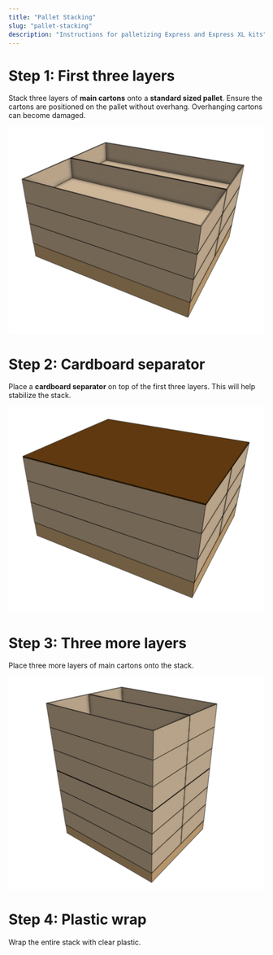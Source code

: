 ```yaml
---
title: "Pallet Stacking"
slug: "pallet-stacking"
description: "Instructions for palletizing Express and Express XL kits"
---
```


# Step 1: First three layers

Stack three layers of **main cartons** onto a **standard sized pallet**. Ensure the cartons are positioned on the pallet without overhang. Overhanging cartons can become damaged.

![first layers](_images/first_layers.png)

# Step 2: Cardboard separator

Place a **cardboard separator** on top of the first three layers. This will help stabilize the stack.

![cardboard separator](_images/cardboard_separator.png)

# Step 3: Three more layers

Place three more layers of main cartons onto the stack.

![second three layers](_images/second_three_layers.png)

# Step 4: Plastic wrap

Wrap the entire stack with clear plastic.

